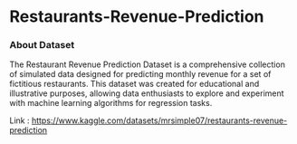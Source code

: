 # Restaurants-Revenue-Prediction

### About Dataset
The Restaurant Revenue Prediction Dataset is a comprehensive collection of simulated data designed for predicting monthly revenue for a set of fictitious restaurants. This dataset was created for educational and illustrative purposes, allowing data enthusiasts to explore and experiment with machine learning algorithms for regression tasks.

Link : https://www.kaggle.com/datasets/mrsimple07/restaurants-revenue-prediction
